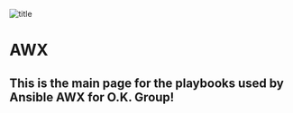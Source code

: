 ![title](https://www.okgroup.es/wp-content/uploads/2019/05/logo-okgroup-keep-moving-2019.jpg "OKGroup Logo")

# AWX

## This is the main page for the playbooks used by Ansible AWX for O.K. Group!
